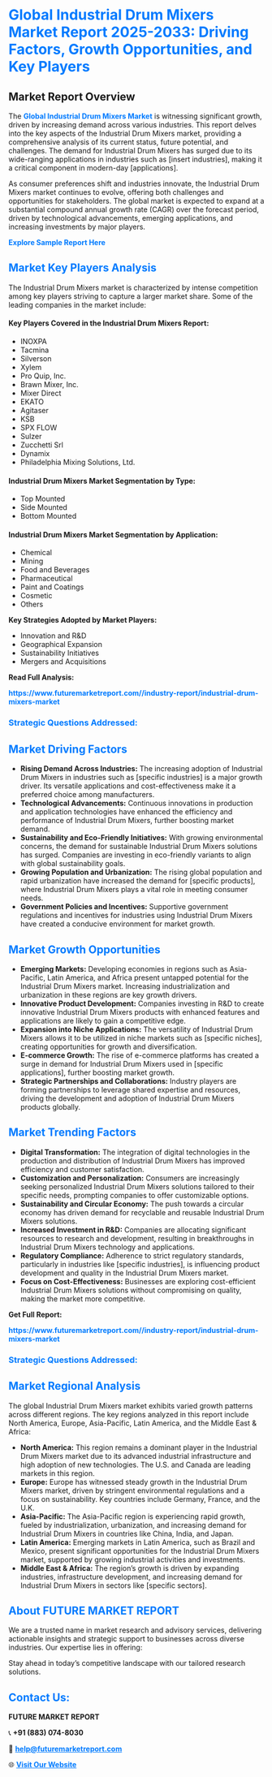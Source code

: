 <h1 style="color: #007BFF;">Global Industrial Drum Mixers Market Report 2025-2033: Driving Factors, Growth Opportunities, and Key Players</h1>

<section id="overview">
<h2>Market Report Overview</h2>
<p>The <a href="https://www.futuremarketreport.com//industry-report/industrial-drum-mixers-market" style="color: #007BFF; text-decoration: none;"><strong>Global Industrial Drum Mixers Market</strong></a> is witnessing significant growth, driven by increasing demand across various industries. This report delves into the key aspects of the Industrial Drum Mixers market, providing a comprehensive analysis of its current status, future potential, and challenges. The demand for Industrial Drum Mixers has surged due to its wide-ranging applications in industries such as [insert industries], making it a critical component in modern-day [applications].</p>
<p>As consumer preferences shift and industries innovate, the Industrial Drum Mixers market continues to evolve, offering both challenges and opportunities for stakeholders. The global market is expected to expand at a substantial compound annual growth rate (CAGR) over the forecast period, driven by technological advancements, emerging applications, and increasing investments by major players.</p>
</section>

<section id="overview">
<p><a href="https://www.futuremarketreport.com//request-sample/reportId=54781" style="color: #007BFF; text-decoration: none;"><strong>Explore Sample Report Here</strong></a></p>
</section>

<section id="key-players">
<h2 style="color: #007BFF;">Market Key Players Analysis</h2>
<p>The Industrial Drum Mixers market is characterized by intense competition among key players striving to capture a larger market share. Some of the leading companies in the market include:</p>
<h4>Key Players Covered in the Industrial Drum Mixers Report:</h4>
<ul><li>INOXPA</li><li>Tacmina</li><li>Silverson</li><li>Xylem</li><li>Pro Quip, Inc.</li><li>Brawn Mixer, Inc.</li><li>Mixer Direct</li><li>EKATO</li><li>Agitaser</li><li>KSB</li><li>SPX FLOW</li><li>Sulzer</li><li>Zucchetti Srl</li><li>Dynamix</li><li>Philadelphia Mixing Solutions, Ltd.</li></ul>
<h4>Industrial Drum Mixers Market Segmentation by Type:</h4>
<ul><li>Top Mounted</li><li>Side Mounted</li><li>Bottom Mounted</li></ul>

<h4>Industrial Drum Mixers Market Segmentation by Application:</h4>
<ul><li>Chemical</li><li>Mining</li><li>Food and Beverages</li><li>Pharmaceutical</li><li>Paint and Coatings</li><li>Cosmetic</li><li>Others</li></ul>
<p><strong>Key Strategies Adopted by Market Players:</strong></p>
<ul>
<li>Innovation and R&D</li>
<li>Geographical Expansion</li>
<li>Sustainability Initiatives</li>
<li>Mergers and Acquisitions</li>
</ul>
</section>

<section>
<p><strong>Read Full Analysis: </strong></p><a href="https://www.futuremarketreport.com//industry-report/industrial-drum-mixers-market" style="color: #007BFF; text-decoration: none;"><strong>https://www.futuremarketreport.com//industry-report/industrial-drum-mixers-market</strong></a>
<h3 style="color: #007BFF;">Strategic Questions Addressed:</h3>
</section>

<section id="driving-factors">
<h2 style="color: #007BFF;">Market Driving Factors</h2>
<ul>
<li><strong>Rising Demand Across Industries:</strong> The increasing adoption of Industrial Drum Mixers in industries such as [specific industries] is a major growth driver. Its versatile applications and cost-effectiveness make it a preferred choice among manufacturers.</li>
<li><strong>Technological Advancements:</strong> Continuous innovations in production and application technologies have enhanced the efficiency and performance of Industrial Drum Mixers, further boosting market demand.</li>
<li><strong>Sustainability and Eco-Friendly Initiatives:</strong> With growing environmental concerns, the demand for sustainable Industrial Drum Mixers solutions has surged. Companies are investing in eco-friendly variants to align with global sustainability goals.</li>
<li><strong>Growing Population and Urbanization:</strong> The rising global population and rapid urbanization have increased the demand for [specific products], where Industrial Drum Mixers plays a vital role in meeting consumer needs.</li>
<li><strong>Government Policies and Incentives:</strong> Supportive government regulations and incentives for industries using Industrial Drum Mixers have created a conducive environment for market growth.</li>
</ul>
</section>

<section id="growth-opportunities">
<h2 style="color: #007BFF;">Market Growth Opportunities</h2>
<ul>
<li><strong>Emerging Markets:</strong> Developing economies in regions such as Asia-Pacific, Latin America, and Africa present untapped potential for the Industrial Drum Mixers market. Increasing industrialization and urbanization in these regions are key growth drivers.</li>
<li><strong>Innovative Product Development:</strong> Companies investing in R&D to create innovative Industrial Drum Mixers products with enhanced features and applications are likely to gain a competitive edge.</li>
<li><strong>Expansion into Niche Applications:</strong> The versatility of Industrial Drum Mixers allows it to be utilized in niche markets such as [specific niches], creating opportunities for growth and diversification.</li>
<li><strong>E-commerce Growth:</strong> The rise of e-commerce platforms has created a surge in demand for Industrial Drum Mixers used in [specific applications], further boosting market growth.</li>
<li><strong>Strategic Partnerships and Collaborations:</strong> Industry players are forming partnerships to leverage shared expertise and resources, driving the development and adoption of Industrial Drum Mixers products globally.</li>
</ul>
</section>

<section id="trending-factors">
<h2 style="color: #007BFF;">Market Trending Factors</h2>
<ul>
<li><strong>Digital Transformation:</strong> The integration of digital technologies in the production and distribution of Industrial Drum Mixers has improved efficiency and customer satisfaction.</li>
<li><strong>Customization and Personalization:</strong> Consumers are increasingly seeking personalized Industrial Drum Mixers solutions tailored to their specific needs, prompting companies to offer customizable options.</li>
<li><strong>Sustainability and Circular Economy:</strong> The push towards a circular economy has driven demand for recyclable and reusable Industrial Drum Mixers solutions.</li>
<li><strong>Increased Investment in R&D:</strong> Companies are allocating significant resources to research and development, resulting in breakthroughs in Industrial Drum Mixers technology and applications.</li>
<li><strong>Regulatory Compliance:</strong> Adherence to strict regulatory standards, particularly in industries like [specific industries], is influencing product development and quality in the Industrial Drum Mixers market.</li>
<li><strong>Focus on Cost-Effectiveness:</strong> Businesses are exploring cost-efficient Industrial Drum Mixers solutions without compromising on quality, making the market more competitive.</li>
</ul>
</section>

<section>
<p><strong>Get Full Report: </strong></p><a href="https://www.futuremarketreport.com//industry-report/industrial-drum-mixers-market" style="color: #007BFF; text-decoration: none;"><strong>https://www.futuremarketreport.com//industry-report/industrial-drum-mixers-market</strong></a>
<h3 style="color: #007BFF;">Strategic Questions Addressed:</h3>
</section>


<section id="regional-analysis">
<h2 style="color: #007BFF;">Market Regional Analysis</h2>
<p>The global Industrial Drum Mixers market exhibits varied growth patterns across different regions. The key regions analyzed in this report include North America, Europe, Asia-Pacific, Latin America, and the Middle East & Africa:</p>
<ul>
<li><strong>North America:</strong> This region remains a dominant player in the Industrial Drum Mixers market due to its advanced industrial infrastructure and high adoption of new technologies. The U.S. and Canada are leading markets in this region.</li>
<li><strong>Europe:</strong> Europe has witnessed steady growth in the Industrial Drum Mixers market, driven by stringent environmental regulations and a focus on sustainability. Key countries include Germany, France, and the U.K.</li>
<li><strong>Asia-Pacific:</strong> The Asia-Pacific region is experiencing rapid growth, fueled by industrialization, urbanization, and increasing demand for Industrial Drum Mixers in countries like China, India, and Japan.</li>
<li><strong>Latin America:</strong> Emerging markets in Latin America, such as Brazil and Mexico, present significant opportunities for the Industrial Drum Mixers market, supported by growing industrial activities and investments.</li>
<li><strong>Middle East & Africa:</strong> The region’s growth is driven by expanding industries, infrastructure development, and increasing demand for Industrial Drum Mixers in sectors like [specific sectors].</li>
</ul>
</section>

<footer>
<h2 style="color: #007BFF;">About FUTURE MARKET REPORT</h2>
<p>We are a trusted name in market research and advisory services, delivering actionable insights and strategic support to businesses across diverse industries. Our expertise lies in offering:</p>

<p>Stay ahead in today’s competitive landscape with our tailored research solutions.</p>

<h2 style="color: #007BFF;">Contact Us:</h2>
<p><strong>FUTURE MARKET REPORT</strong></p>
<p>📞 <strong>+91 (883) 074-8030</strong></p>
<p>📧 <strong><a href="mailto:help@futuremarketreport.com" style="color: #007BFF;">help@futuremarketreport.com</a></strong></p>
<p>🌐 <strong><a href="https://www.futuremarketreport.com/" style="color: #007BFF;">Visit Our Website</a></strong></p>
</footer>